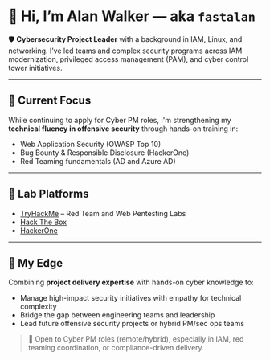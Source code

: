 # 👋 Hi, I’m Alan Walker — aka `fastalan`

🛡️ **Cybersecurity Project Leader** with a background in IAM, Linux, and networking. I’ve led teams and complex security programs across IAM modernization, privileged access management (PAM), and cyber control tower initiatives.

---

## 🎯 Current Focus
While continuing to apply for Cyber PM roles, I'm strengthening my **technical fluency in offensive security** through hands-on training in:
- Web Application Security (OWASP Top 10)
- Bug Bounty & Responsible Disclosure (HackerOne)
- Red Teaming fundamentals (AD and Azure AD)

---

## 🔧 Lab Platforms
- [TryHackMe](https://tryhackme.com/p/fastalan) – Red Team and Web Pentesting Labs
- [Hack The Box](https://app.hackthebox.com/profile/fastalan)
- [HackerOne](https://hackerone.com/fastalan)

---

## 🚀 My Edge
Combining **project delivery expertise** with hands-on cyber knowledge to:
- Manage high-impact security initiatives with empathy for technical complexity
- Bridge the gap between engineering teams and leadership
- Lead future offensive security projects or hybrid PM/sec ops teams

> 📢 Open to Cyber PM roles (remote/hybrid), especially in IAM, red teaming coordination, or compliance-driven delivery.

